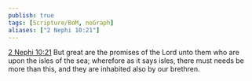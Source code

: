 ```yaml
---
publish: true
tags: [Scripture/BoM, noGraph]
aliases: ["2 Nephi 10:21"]
---
```

[2 Nephi 10:21](https://churchofjesuschrist.org/study/scriptures/bofm/2-ne/10?lang=eng&id=p21#p21) But great are the promises of the Lord unto them who are upon the isles of the sea; wherefore as it says isles, there must needs be more than this, and they are inhabited also by our brethren.

